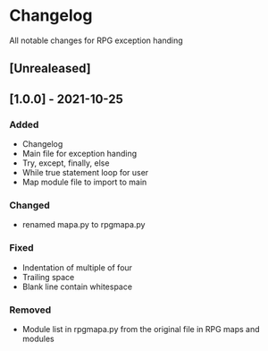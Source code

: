 # Changelog
All notable changes for RPG exception handing

## [Unrealeased]

## [1.0.0] - 2021-10-25

### Added 
- Changelog
- Main file for exception handing
- Try, except, finally, else
- While true statement loop for user
- Map module file to import to main

### Changed
- renamed mapa.py to rpgmapa.py

### Fixed
- Indentation of multiple of four
- Trailing space
- Blank line contain whitespace

### Removed
- Module list in rpgmapa.py from the original file in RPG maps and modules


